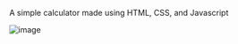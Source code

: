 A simple calculator made using HTML, CSS, and Javascript

![image](https://user-images.githubusercontent.com/86783184/173260783-76e9f8e9-0a89-4f97-bd4d-67efb0f45eee.png)


